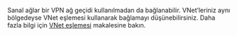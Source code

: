 Sanal ağlar bir VPN ağ geçidi kullanılmadan da bağlanabilir. VNet’leriniz aynı bölgedeyse VNet eşlemesi kullanarak bağlamayı düşünebilirsiniz. Daha fazla bilgi için [VNet eşlemesi](../articles/virtual-network/virtual-network-peering-overview.md) makalesine bakın.

<!--HONumber=Oct16_HO1-->



